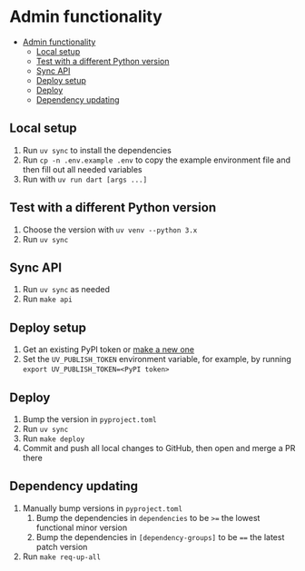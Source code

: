 # Admin functionality

- [Admin functionality](#admin-functionality)
  - [Local setup](#local-setup)
  - [Test with a different Python version](#test-with-a-different-python-version)
  - [Sync API](#sync-api)
  - [Deploy setup](#deploy-setup)
  - [Deploy](#deploy)
  - [Dependency updating](#dependency-updating)

## Local setup

1. Run `uv sync` to install the dependencies
2. Run `cp -n .env.example .env` to copy the example environment file and then fill out all needed variables
3. Run with `uv run dart [args ...]`

## Test with a different Python version

1. Choose the version with `uv venv --python 3.x`
2. Run `uv sync`

## Sync API

1. Run `uv sync` as needed
2. Run `make api`

## Deploy setup

1. Get an existing PyPI token or [make a new one](https://pypi.org/manage/account/token/)
2. Set the `UV_PUBLISH_TOKEN` environment variable, for example, by running `export UV_PUBLISH_TOKEN=<PyPI token>`

## Deploy

1. Bump the version in `pyproject.toml`
2. Run `uv sync`
3. Run `make deploy`
4. Commit and push all local changes to GitHub, then open and merge a PR there

## Dependency updating

1. Manually bump versions in `pyproject.toml`
   1. Bump the dependencies in `dependencies` to be `>=` the lowest functional minor version
   2. Bump the dependencies in `[dependency-groups]` to be `==` the latest patch version
2. Run `make req-up-all`

